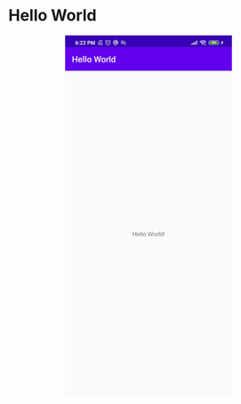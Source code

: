 # Hello World

<p align="center">
  <img src="Screenshot_app.jpg" alt="Screenshot_HelloWorld" height="650"/>
</p>